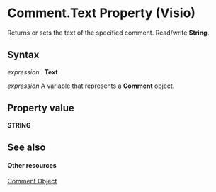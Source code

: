 
# Comment.Text Property (Visio)

Returns or sets the text of the specified comment. Read/write  **String**.


## Syntax

 _expression_ . **Text**

 _expression_ A variable that represents a **Comment** object.


## Property value

 **STRING**


## See also


#### Other resources


[Comment Object](f028cc03-0ef1-8017-a936-d30d45211864.md)
